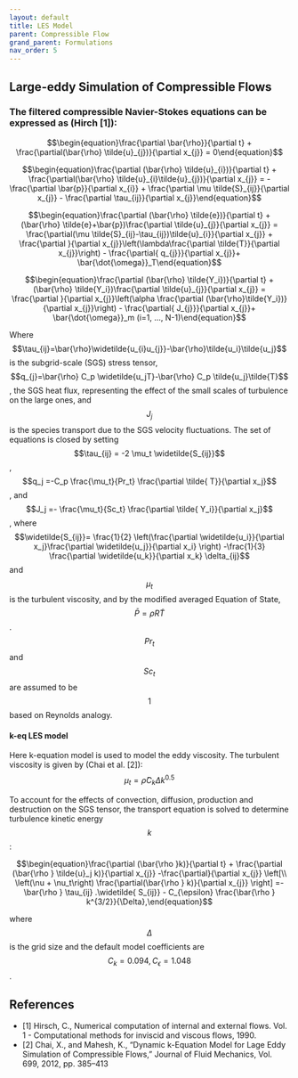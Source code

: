 ```yaml
---
layout: default
title: LES Model
parent: Compressible Flow 
grand_parent: Formulations
nav_order: 5
---
```

## Large-eddy Simulation of Compressible Flows

### The filtered compressible Navier-Stokes equations can be expressed as (Hirch [1]):

$$\begin{equation}\frac{\partial \bar{\rho}}{\partial t} + \frac{\partial(\bar{\rho} \tilde{u}_{j})}{\partial x_{j}} = 0\end{equation}$$

$$\begin{equation}\frac{\partial (\bar{\rho} \tilde{u}_{i})}{\partial t} + \frac{\partial(\bar{\rho} \tilde{u}_{i}\tilde{u}_{j})}{\partial x_{j}} = -\frac{\partial \bar{p}}{\partial x_{i}} + \frac{\partial \mu \tilde{S}_{ij}}{\partial x_{j}} -
 \frac{\partial \tau_{ij}}{\partial x_{j}}\end{equation}$$

$$\begin{equation}\frac{\partial (\bar{\rho} \tilde{e})}{\partial t} + (\bar{\rho} \tilde{e}+\bar{p})\frac{\partial \tilde{u}_{j}}{\partial x_{j}} = \frac{\partial(\mu \tilde{S}_{ij}-\tau_{ij})\tilde{u}_{i}}{\partial x_{j}} + \frac{\partial }{\partial x_{j}}\left(\lambda\frac{\partial \tilde{T}}{\partial x_{j}}\right) - \frac{\partial{ q_{j}}}{\partial x_{j}}+ \bar{\dot{\omega}}_T\end{equation}$$

$$\begin{equation}\frac{\partial (\bar{\rho} \tilde{Y_i})}{\partial t} + (\bar{\rho} \tilde{Y_i})\frac{\partial \tilde{u}_{j}}{\partial x_{j}} = \frac{\partial }{\partial x_{j}}\left(\alpha \frac{\partial (\bar{\rho}\tilde{Y_i})}{\partial x_{j}}\right) - \frac{\partial{ J_{j}}}{\partial x_{j}}+ \bar{\dot{\omega}}_m    (i=1, ..., N-1)\end{equation}$$


Where $$\tau_{ij}=\bar{\rho}\widetilde{u_{i}u_{j}}-\bar{\rho}\tilde{u_i}\tilde{u_j}$$ is the subgrid-scale (SGS) stress tensor, $$q_{j}=\bar{\rho} C_p \widetilde{u_jT}-\bar{\rho} C_p \tilde{u_j}\tilde{T}$$, the SGS heat flux, representing the effect of the small scales of turbulence on the large ones, and $$J_j$$ is the species transport due to the SGS velocity fluctuations. The set of equations is closed by setting $$\tau_{ij} = -2 \mu_t \widetilde{S_{ij}}$$, $$q_j =-C_p \frac{\mu_t}{Pr_t} \frac{\partial \tilde{ T}}{\partial x_j}$$, and $$J_j =- \frac{\mu_t}{Sc_t} \frac{\partial \tilde{ Y_i}}{\partial x_j}$$, where $$\widetilde{S_{ij}}= \frac{1}{2} \left(\frac{\partial \widetilde{u_i}}{\partial x_j}\frac{\partial \widetilde{u_j}}{\partial x_i} \right) -\frac{1}{3} \frac{\partial \widetilde{u_k}}{\partial x_k} \delta_{ij}$$ and $$\mu_t$$ is the turbulent viscosity, and by the modified averaged Equation of State, $$\bar{P}= \bar{\rho} R \tilde{T}$$. $$Pr_t$$ and $$Sc_t$$ are assumed to be $$1$$ based on Reynolds analogy.
                
#### k-eq LES model
              
Here k-equation model is used to model the eddy viscosity. The turbulent viscosity is given by (Chai et al. [2]):
$$\mu_t = \bar{\rho} C_k \Delta k^{0.5}$$

To account for the effects of convection, diffusion, production and destruction on the SGS tensor, the transport equation is solved to determine turbulence kinetic 
energy $$k$$:


$$\begin{equation}\frac{\partial (\bar{\rho }k)}{\partial t} + \frac{\partial (\bar{\rho } \tilde{u}_j k)}{\partial x_{j}} -\frac{\partial}{\partial x_{j}} \left[\\
\left(\nu + \nu_t\right) \frac{\partial(\bar{\rho } k)}{\partial x_{j}} \right] =-\bar{\rho } \tau_{ij} .\widetilde{ S_{ij}} - C_{\epsilon} \frac{\bar{\rho } k^{3/2}}{\Delta},\end{equation}$$

where $$\Delta$$ is the grid size and the default model coefficients are $$ C_k=0.094, C_\epsilon =1.048$$.

## References
- [1] Hirsch, C., Numerical computation of internal and external flows. Vol. 1 - Computational methods for inviscid and viscous
flows, 1990.
- [2] Chai, X., and Mahesh, K., “Dynamic k-Equation Model for Lage Eddy Simulation of Compressible Flows,” Journal of Fluid
Mechanics, Vol. 699, 2012, pp. 385–413

